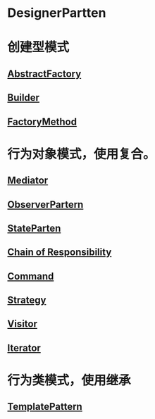 # DesignerPartten
# 创建型模式
## [AbstractFactory](https://github.com/senbieWang/DesignerPartten/tree/master/AbstractFactory)
## [Builder](https://github.com/senbieWang/DesignerPartten/tree/master/Builder)
## [FactoryMethod](https://github.com/senbieWang/DesignerPartten/tree/master/FactoryMethod)
# 行为对象模式，使用复合。
## [Mediator](https://github.com/senbieWang/DesignerPartten/tree/master/Mediator)
## [ObserverPartern](https://github.com/senbieWang/DesignerPartten/tree/master/Observer)
## [StateParten](https://github.com/senbieWang/DesignerPartten/tree/master/StatePartern)
## [Chain of Responsibility](https://github.com/senbieWang/DesignerPartten/tree/master/ChainOfResponsibility)
## [Command]()
## [Strategy]()
## [Visitor]()
## [Iterator]()
# 行为类模式，使用继承
## [TemplatePattern](https://github.com/senbieWang/DesignerPartten/tree/master/TemplatePattern)
